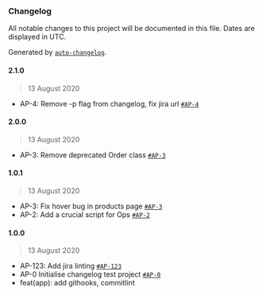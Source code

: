 ### Changelog

All notable changes to this project will be documented in this file. Dates are displayed in UTC.

Generated by [`auto-changelog`](https://github.com/CookPete/auto-changelog).

#### 2.1.0

> 13 August 2020

- AP-4: Remove -p flag from changelog, fix jira url [`#AP-4`](https://printify.atlassian.net/browse/AP-4)

#### 2.0.0

> 13 August 2020

- AP-3: Remove deprecated Order class [`#AP-3`](https://printify.atlassian.net/browse/AP-3)

#### 1.0.1

> 13 August 2020

- AP-3: Fix hover bug in products page [`#AP-3`](https://printify.atlassian.net/browse/AP-3)
- AP-2: Add a crucial script for Ops [`#AP-2`](https://printify.atlassian.net/browse/AP-2)

#### 1.0.0

> 13 August 2020

- AP-123: Add jira linting [`#AP-123`](https://printify.atlassian.net/browse/AP-123)
- AP-0 Initialise changelog test project [`#AP-0`](https://printify.atlassian.net/browse/AP-0)
- feat(app): add githooks, commitlint
